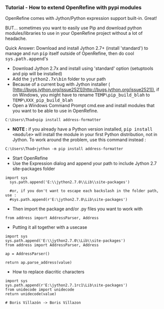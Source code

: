 ### Tutorial - How to extend OpenRefine with pypi modules

OpenRefine comes with Jython/Python expression support built-in. Great!

BUT... sometimes you want to easily use Pip and download python modules/libraries to use in your OpenRefine project without a lot of headache.

Quick Answer: Download and install Jython 2.7+ (install 'standard') to manage and run <tt>pip</tt> itself outside of OpenRefine, then do cool <tt>sys.path.append</tt>'s

- Download Jython 2.7x and install using 'standard' option (setuptools and pip will be installed)
- Add the <tt>jython2.7x\bin</tt> folder to your path
- Because of a current bug with Jython installer ( [http://bugs.jython.org/issue2521](http://bugs.jython.org/issue2521)), if on Windows, you might have to rename <tt>TEMP\pip_build_blah</tt> to <tt>TEMP\XXX_pip_build_blah</tt> 
- Open a Windows Command Prompt cmd.exe and install modules that you want to be able to use in OpenRefine.
```
C:\Users\Thad>pip install address-formatter
```

- **NOTE :** if you already have a Python version installed, <tt>pip install &lt;module&gt;</tt> will install the module in your first Python distribution, not in Jython. To work around the problem, use this command instead : 
```
C:\Users\Thad>jython -m pip install address-formatter
```

- Start OpenRefine
- Use the Expression dialog and append your path to include Jython 2.7 site-packages folder
```
import sys
  sys.path.append('E:\\jython2.7.0\\Lib\\site-packages')

  #or, if you don't want to escape each backslash in the folder path, use :
  #sys.path.append(r'E:\jython2.7.0\Lib\site-packages')
```

- Then import the package and/or .py files you want to work with
```
from address import AddressParser, Address
```

- Putting it all together with a usecase
```
import sys
sys.path.append('E:\\jython2.7.0\\Lib\\site-packages')
from address import AddressParser, Address

ap = AddressParser()

return ap.parse_address(value)
```

- How to replace diacritic characters
```
import sys
sys.path.append(r'E:\jython2.7.1rc1\Lib\site-packages')
from unidecode import unidecode
return unidecode(value)

# Boris Villazón -> Boris Villazon
```
